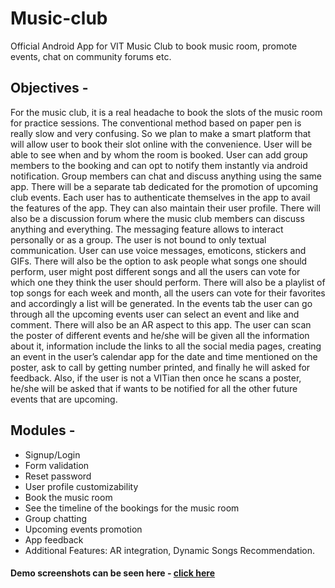 # Music-club

Official Android App for VIT Music Club to book music room, promote events, chat on community forums etc.
 
## Objectives - 
For the music club, it is a real headache to book the slots of the music room for practice sessions. The conventional method based on paper pen is really slow and very confusing. So we plan to make a smart platform that will allow user to book their slot online with the convenience. User will be able to see when and by whom the room is booked. User can add group members to the booking and can opt to notify them instantly via android notification. Group members can chat and discuss anything using the same app. There will be a separate tab dedicated for the promotion of upcoming club events. Each user has to authenticate themselves in the app to avail the features of the app. They can also maintain their user profile. There will also be a discussion forum where the music club members can discuss anything and everything. The messaging feature allows to interact personally or as a group. The user is not bound to only textual communication. User can use voice messages, emoticons, stickers and GIFs. There will also be the option to ask people what songs one should perform, user might post different songs and all the users can vote for which one they think the user should perform. There will also be a playlist of top songs for each week and month, all the users can vote for their favorites and accordingly a list will be generated. In the events tab the user can go through all the upcoming events user can select an event and like and comment. There will also be an AR aspect to this app. The user can scan the poster of different events and he/she will be given all the information about it, information include the links to all the social media pages, creating an event in the user’s calendar app for the date and time mentioned on the poster, ask to call by getting number printed, and finally he will asked for feedback. Also, if the user is not a VITian then once he scans a poster, he/she will be asked that if wants to be notified for all the other future events that are upcoming.

## Modules - 
  - Signup/Login
  - Form validation
  - Reset password
  - User profile customizability
  - Book the music room
  - See the timeline of the bookings for the music room 
  - Group chatting
  - Upcoming events promotion 
  - App feedback
  - Additional Features: AR integration, Dynamic Songs Recommendation.

#### Demo screenshots can be seen here - [click here](https://github.com/suvamjain/Music-club/tree/master/Demo_Screenshots)
